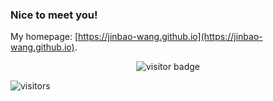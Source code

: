 ### Nice to meet you! 

My homepage: [https://jinbao-wang.github.io](https://jinbao-wang.github.io).

<p  align="center">
  <img src="https://visitor-badge.glitch.me/badge?page_id=jinbao-wang" alt="visitor badge"/>
</p>

![visitors](https://visitor-badge.glitch.me/badge?page_id=jinbao-wang&left_color=green&right_color=red)


<!--
**jinbao-wang/jinbao-wang** is a ✨ _special_ ✨ repository because its `README.md` (this file) appears on your GitHub profile.

Here are some ideas to get you started:

- 🔭 I’m currently working on ...
- 🌱 I’m currently learning ...
- 👯 I’m looking to collaborate on ...
- 🤔 I’m looking for help with ...
- 💬 Ask me about ...
- 📫 How to reach me: ...
- 😄 Pronouns: ...
- ⚡ Fun fact: ...
-->

